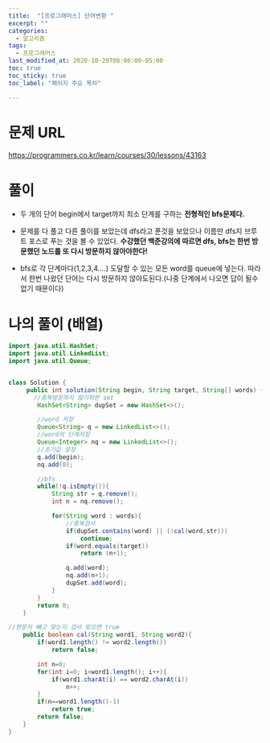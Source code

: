 ```yaml
---
title:  "[프로그래머스] 단어변환 "
excerpt: ""
categories:
  - 알고리즘
tags:
  - 프로그래머스
last_modified_at: 2020-10-29T08:06:00-05:00
toc: true
toc_sticky: true
toc_label: "페이지 주요 목차"

---
```

# 문제 URL
https://programmers.co.kr/learn/courses/30/lessons/43163

# 풀이

- 두 개의 단어 begin에서 target까지 최소 단계를 구하는 __전형적인 bfs문제다.__

- 문제를 다 풀고 다른 풀이를 보았는데 dfs라고 푼것을 보았으나 이름만 dfs지 브루트 포스로 푸는 것을 볼 수 있었다. __수강했던 백준강의에 따르면 dfs, bfs는 한번 방문했던 노드를 또 다시 방문하지 않아야한다!__

- bfs로 각 단계마다(1,2,3,4....) 도달할 수 있는 모든 word를 queue에 넣는다. 따라서 한번 나왔던 단어는 다시 방문하지 않아도된다.(나중 단계에서 나오면 답이 될수 없기 때문이다)

# 나의 풀이 (배열)
```java
import java.util.HashSet;
import java.util.LinkedList;
import java.util.Queue;


class Solution {
     public int solution(String begin, String target, String[] words) {
       //중복방문하지 않기위한 set
        HashSet<String> dupSet = new HashSet<>();

        //word 저장
        Queue<String> q = new LinkedList<>();
        //word의 단계저장
        Queue<Integer> nq = new LinkedList<>();
        //초기값 설정
        q.add(begin);
        nq.add(0);

        //bfs
        while(!q.isEmpty()){
            String str = q.remove();
            int n = nq.remove();

            for(String word : words){
                //중복검사
                if(dupSet.contains(word) || (!cal(word,str)))
                    continue;
                if(word.equals(target))
                    return (n+1);

                q.add(word);
                nq.add(n+1);
                dupSet.add(word);
            }
        }
        return 0;
    }

//한문자 빼고 맞는지 검사 맞으면 true
    public boolean cal(String word1, String word2){
        if(word1.length() != word2.length())
            return false;

        int n=0;
        for(int i=0; i<word1.length(); i++){
            if(word1.charAt(i) == word2.charAt(i))
                n++;
        }
        if(n==word1.length()-1)
            return true;
        return false;
    }
}
```
